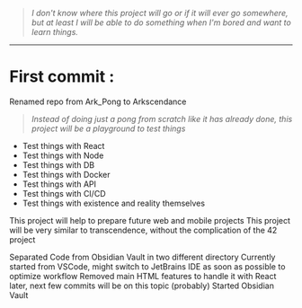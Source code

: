 > *I don't know where this project will go or if it will ever go somewhere, but at least I will be able to do something when I'm bored and want to learn things.*
___

# First commit :
Renamed repo from Ark_Pong to Arkscendance
> *Instead of doing just a pong from scratch like it has already done, this project will be a playground to test things*
- Test things with React
- Test things with Node
- Test things with DB
- Test things with Docker
- Test things with API
- Test things with CI/CD
- Test things with existence and reality themselves

This project will help to prepare future web and mobile projects
This project will be very similar to transcendence, without the complication of the 42 project


Separated Code from Obsidian Vault in two different directory
Currently started from VSCode, might switch to JetBrains IDE as soon as possible to optimize workflow
Removed main HTML features to handle it with React later, next few commits will be on this topic (probably)
Started Obsidian Vault
